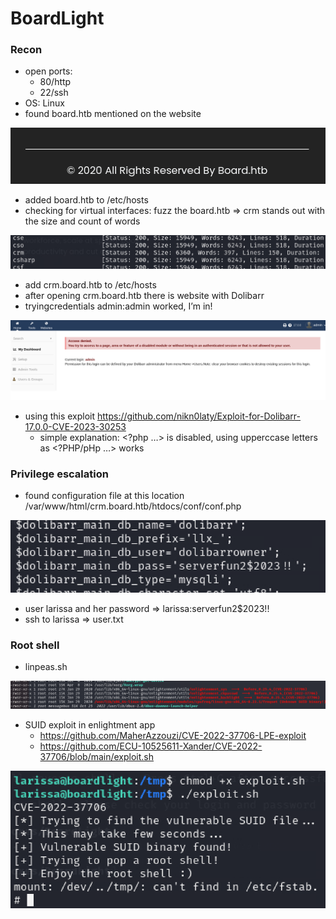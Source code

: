 # BoardLight

### Recon

- open ports:
    - 80/http
    - 22/ssh
- OS: Linux
- found board.htb mentioned on the website

![image.png](image.png)

- added board.htb to /etc/hosts
- checking for virtual interfaces: fuzz the board.htb ⇒ crm stands out with the size and count of words

![image.png](image%201.png)

- add crm.board.htb to /etc/hosts
- after opening crm.board.htb there is website with Dolibarr
- tryingcredentials admin:admin worked, I’m in!

![image.png](image%202.png)

- using this exploit https://github.com/nikn0laty/Exploit-for-Dolibarr-17.0.0-CVE-2023-30253
    - simple explanation: <?php …> is disabled, using upperccase letters as <?PHP/pHp …> works

### Privilege escalation

- found configuration file at this location /var/www/html/crm.board.htb/htdocs/conf/conf.php

![image.png](image%203.png)

- user larissa and her password ⇒ larissa:serverfun2$2023!!
- ssh to larissa ⇒ user.txt

### Root shell

- linpeas.sh

![image.png](image%204.png)

- SUID exploit in enlightment app
    - https://github.com/MaherAzzouzi/CVE-2022-37706-LPE-exploit
    - https://github.com/ECU-10525611-Xander/CVE-2022-37706/blob/main/exploit.sh

![image.png](image%205.png)